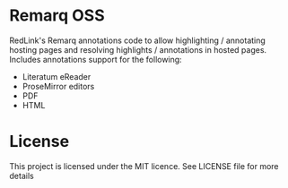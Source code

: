 # Remarq OSS
RedLink's Remarq annotations code to allow highlighting / annotating hosting pages and resolving highlights / annotations in hosted pages. Includes annotations support for the following:
* Literatum eReader
* ProseMirror editors
* PDF
* HTML

# License
This project is licensed under the MIT licence. See LICENSE file for more details
